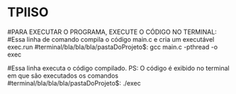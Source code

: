 # TPIISO
#PARA EXECUTAR O PROGRAMA, EXECUTE O CÓDIGO NO TERMINAL: 
#Essa linha de comando compila o código main.c e cria um executável exec.run
#terminal/bla/bla/bla/pastaDoProjeto$: gcc main.c -pthread -o exec 

#Essa linha executa o código compilado. PS: O código é exibido no terminal em que são executados os comandos
#terminal/bla/bla/bla/pastaDoProjeto$: ./exec 
